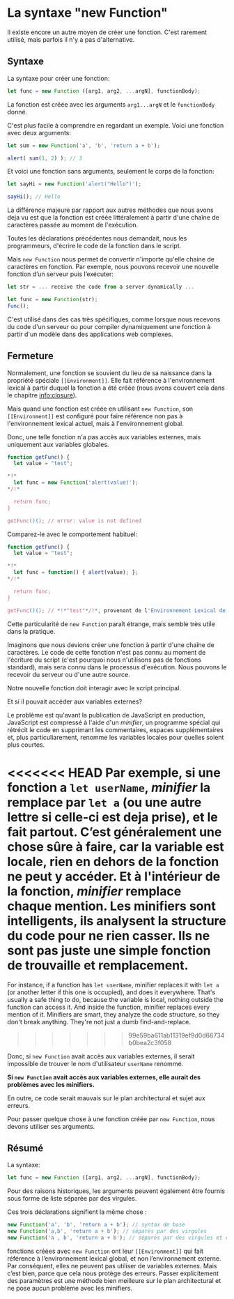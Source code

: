 
# La syntaxe "new Function"

Il existe encore un autre moyen de créer une fonction. C'est rarement utilisé, mais parfois il n'y a pas d'alternative.

## Syntaxe

La syntaxe pour créer une fonction:

```js
let func = new Function ([arg1, arg2, ...argN], functionBody);
```

La fonction est créée avec les arguments `arg1...argN` et le `functionBody` donné.

C'est plus facile à comprendre en regardant un exemple. Voici une fonction avec deux arguments:

```js run
let sum = new Function('a', 'b', 'return a + b');

alert( sum(1, 2) ); // 3
```

Et voici une fonction sans arguments, seulement le corps de la fonction:

```js run
let sayHi = new Function('alert("Hello")');

sayHi(); // Hello
```

La différence majeure par rapport aux autres méthodes que nous avons deja vu est que la fonction est créée littéralement à partir d'une chaîne de caractères passée au moment de l'exécution.

Toutes les déclarations précédentes nous demandait, nous les programmeurs, d'écrire le code de la fonction dans le script.

Mais `new Function` nous permet de convertir n'importe qu'elle chaine de caractères en fonction. Par exemple, nous pouvons recevoir une nouvelle fonction d’un serveur puis l’exécuter:

```js
let str = ... receive the code from a server dynamically ...

let func = new Function(str);
func();
```

C'est utilisé dans des cas très spécifiques, comme lorsque nous recevons du code d'un serveur ou pour compiler dynamiquement une fonction à partir d'un modèle dans des applications web complexes.

## Fermeture

Normalement, une fonction se souvient du lieu de sa naissance dans la propriété spéciale `[[Environment]]`. Elle fait référence à l'environnement lexical à partir duquel la fonction a été créée (nous avons couvert cela dans le chapitre <info:closure>).

Mais quand une fonction est créée en utilisant `new Function`, son `[[Environment]]` est configuré pour faire référence non pas à l'environnement lexical actuel, mais à l'environnement global.

Donc, une telle fonction n'a pas accès aux variables externes, mais uniquement aux variables globales.

```js run
function getFunc() {
  let value = "test";

*!*
  let func = new Function('alert(value)');
*/!*

  return func;
}

getFunc()(); // error: value is not defined
```

Comparez-le avec le comportement habituel:

```js run
function getFunc() {
  let value = "test";

*!*
  let func = function() { alert(value); };
*/!*

  return func;
}

getFunc()(); // *!*"test"*/!*, provenant de l'Environnement Lexical de getFunc
```

Cette particularité de `new Function` paraît étrange, mais semble très utile dans la pratique.

Imaginons que nous devions créer une fonction à partir d'une chaîne de caractères. Le code de cette fonction n'est pas connu au moment de l'écriture du script (c'est pourquoi nous n'utilisons pas de fonctions standard), mais sera connu dans le processus d'exécution. Nous pouvons le recevoir du serveur ou d'une autre source.

Notre nouvelle fonction doit interagir avec le script principal.

Et si il pouvait accéder aux variables externes?

Le problème est qu'avant la publication de JavaScript en production, JavaScript est compressé à l'aide d'un *minifier*, un programme spécial qui rétrécit le code en supprimant les commentaires, espaces supplémentaires et, plus particuliarement, renomme les variables locales pour quelles soient plus courtes.

<<<<<<< HEAD
Par exemple, si une fonction a `let userName`, *minifier* la remplace par `let a` (ou une autre lettre si celle-ci est deja prise), et le fait partout. C’est généralement une chose sûre à faire, car la variable est locale, rien en dehors de la fonction ne peut y accéder. Et à l'intérieur de la fonction, *minifier* remplace chaque mention. Les minifiers sont intelligents, ils analysent la structure du code pour ne rien casser. Ils ne sont pas juste une simple fonction de trouvaille et remplacement.
=======
For instance, if a function has `let userName`, minifier replaces it with `let a` (or another letter if this one is occupied), and does it everywhere. That's usually a safe thing to do, because the variable is local, nothing outside the function can access it. And inside the function, minifier replaces every mention of it. Minifiers are smart, they analyze the code structure, so they don't break anything. They're not just a dumb find-and-replace.
>>>>>>> 99e59ba611ab11319ef9d0d66734b0bea2c3f058

Donc, si `new Function` avait accès aux variables externes, il serait impossible de trouver le nom d'utilisateur `userName` renommé.

**Si `new Function` avait accès aux variables externes, elle aurait des problèmes avec les minifiers.**

En outre, ce code serait mauvais sur le plan architectural et sujet aux erreurs.

Pour passer quelque chose à une fonction créée par `new Function`, nous devons utiliser ses arguments.

## Résumé

La syntaxe:

```js
let func = new Function ([arg1, arg2, ...argN], functionBody);
```

Pour des raisons historiques, les arguments peuvent également être fournis sous forme de liste séparée par des virgules.

Ces trois déclarations signifient la même chose :

```js
new Function('a', 'b', 'return a + b'); // syntax de base
new Function('a,b', 'return a + b'); // séparés par des virgules
new Function('a , b', 'return a + b'); // séparés par des virgules et espacés
```

fonctions créées avec `new Function` ont leur `[[Environment]]` qui fait référence à l’environnement lexical global, et non l’environnement externe. Par conséquent, elles ne peuvent pas utiliser de variables externes. Mais c’est bien, parce que cela nous protège des erreurs. Passer explicitement des paramètres est une méthode bien meilleure sur le plan architectural et ne pose aucun problème avec les minifiers.
